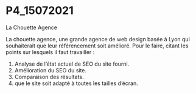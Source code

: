 # P4_15072021
La Chouette Agence

La chouette agence, une grande agence de web design basée à Lyon qui souhaiterait que leur référencement soit amélioré.
Pour le faire, citant les points sur lesquels il faut travailler : 
1.	Analyse de l’état actuel de SEO du site fourni. 
2.	Amélioration du SEO du site. 
3.	Comparaison des résultats. 
4.	que le site soit adapté à toutes les tailles d’écran. 
